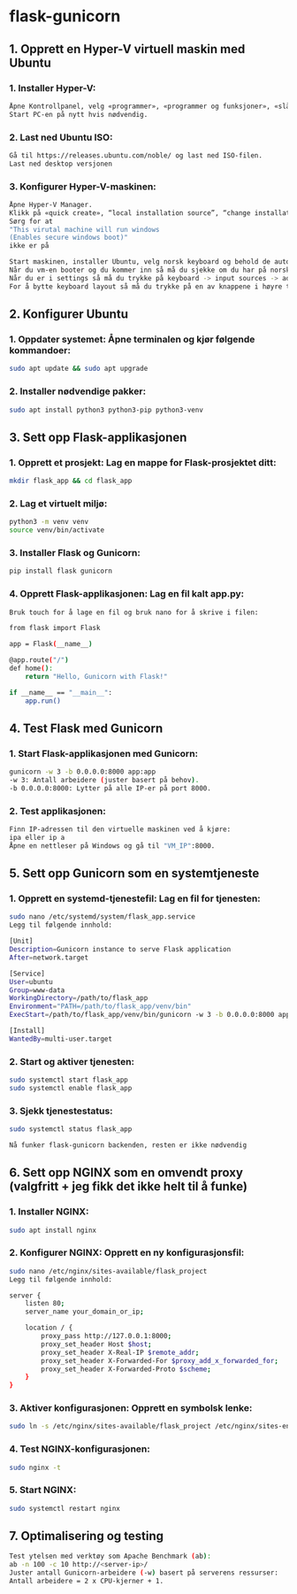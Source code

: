 # flask-gunicorn
## 1. Opprett en Hyper-V virtuell maskin med Ubuntu
### 1.	Installer Hyper-V:
```bash
Åpne Kontrollpanel, velg «programmer», «programmer og funksjoner», «slå windows funksjoner på eller av» og aktiver Hyper-V.
Start PC-en på nytt hvis nødvendig. 
```
### 2.	Last ned Ubuntu ISO:
```bash
Gå til https://releases.ubuntu.com/noble/ og last ned ISO-filen.
Last ned desktop versjonen
```
### 3.	Konfigurer Hyper-V-maskinen:
```bash
Åpne Hyper-V Manager.
Klikk på «quick create», “local installation source”, “change installation source” og velg ubuntu iso filen fra nedlastninger 
Sørg for at
"This virutal machine will run windows
(Enables secure windows boot)"
ikke er på 
```
```bash
Start maskinen, installer Ubuntu, velg norsk keyboard og behold de automatisk valgte mulighetene 
Når du vm-en booter og du kommer inn så må du sjekke om du har på norsk keyboard, hvis du ikke har det så må du bytte det ved å gå til settings som du kan finne ved å trykke på iconet nede i venstre hjørne.
Når du er i settings så må du trykke på keyboard -> input sources -> add input source og legge til norsk 
For å bytte keyboard layout så må du trykke på en av knappene i høyre topp hjørne 
```
## 2. Konfigurer Ubuntu
### 1.	Oppdater systemet: Åpne terminalen og kjør følgende kommandoer:
```bash
sudo apt update && sudo apt upgrade 
```
### 2.	Installer nødvendige pakker:
```bash
sudo apt install python3 python3-pip python3-venv 
```
## 3. Sett opp Flask-applikasjonen
### 1.	Opprett et prosjekt: Lag en mappe for Flask-prosjektet ditt:
```bash
mkdir flask_app && cd flask_app
```
### 2.	Lag et virtuelt miljø:
```bash
python3 -m venv venv
source venv/bin/activate
```
### 3.	Installer Flask og Gunicorn:
```bash
pip install flask gunicorn
```
### 4.	Opprett Flask-applikasjonen: Lag en fil kalt app.py:
```bash
Bruk touch for å lage en fil og bruk nano for å skrive i filen:
```
```bash
from flask import Flask

app = Flask(__name__)

@app.route("/")
def home():
    return "Hello, Gunicorn with Flask!"

if __name__ == "__main__":
    app.run()
```
## 4. Test Flask med Gunicorn
### 1.	Start Flask-applikasjonen med Gunicorn:
```bash
gunicorn -w 3 -b 0.0.0.0:8000 app:app
-w 3: Antall arbeidere (juster basert på behov).
-b 0.0.0.0:8000: Lytter på alle IP-er på port 8000.
```
### 2.	Test applikasjonen:
```bash
Finn IP-adressen til den virtuelle maskinen ved å kjøre:
ipa eller ip a
Åpne en nettleser på Windows og gå til "VM_IP":8000.
```

## 5. Sett opp Gunicorn som en systemtjeneste
### 1.	Opprett en systemd-tjenestefil: Lag en fil for tjenesten:
```bash
sudo nano /etc/systemd/system/flask_app.service
Legg til følgende innhold:
```
```bash
[Unit]
Description=Gunicorn instance to serve Flask application
After=network.target

[Service]
User=ubuntu
Group=www-data
WorkingDirectory=/path/to/flask_app
Environment="PATH=/path/to/flask_app/venv/bin"
ExecStart=/path/to/flask_app/venv/bin/gunicorn -w 3 -b 0.0.0.0:8000 app:app

[Install]
WantedBy=multi-user.target
```
### 2.	Start og aktiver tjenesten:
```bash
sudo systemctl start flask_app
sudo systemctl enable flask_app
```
### 3.	Sjekk tjenestestatus:
```bash
sudo systemctl status flask_app
```
```bash
Nå funker flask-gunicorn backenden, resten er ikke nødvendig
```
## 6.  Sett opp NGINX som en omvendt proxy (valgfritt + jeg fikk det ikke helt til å funke)
### 1.	Installer NGINX:
```bash
sudo apt install nginx 
```
### 2.	Konfigurer NGINX: Opprett en ny konfigurasjonsfil:
```bash
sudo nano /etc/nginx/sites-available/flask_project
Legg til følgende innhold:
```
```bash
server {
    listen 80;
    server_name your_domain_or_ip;

    location / {
        proxy_pass http://127.0.0.1:8000;
        proxy_set_header Host $host;
        proxy_set_header X-Real-IP $remote_addr;
        proxy_set_header X-Forwarded-For $proxy_add_x_forwarded_for;
        proxy_set_header X-Forwarded-Proto $scheme;
    }
}
```
### 3.	Aktiver konfigurasjonen: Opprett en symbolsk lenke:
```bash
sudo ln -s /etc/nginx/sites-available/flask_project /etc/nginx/sites-enabled
```
### 4.	Test NGINX-konfigurasjonen:
```bash
sudo nginx -t
```
### 5.	Start NGINX:
```bash
sudo systemctl restart nginx
```
## 7.   Optimalisering og testing
```bash
Test ytelsen med verktøy som Apache Benchmark (ab):
ab -n 100 -c 10 http://<server-ip>/
Juster antall Gunicorn-arbeidere (-w) basert på serverens ressurser:
Antall arbeidere = 2 x CPU-kjerner + 1.
```
